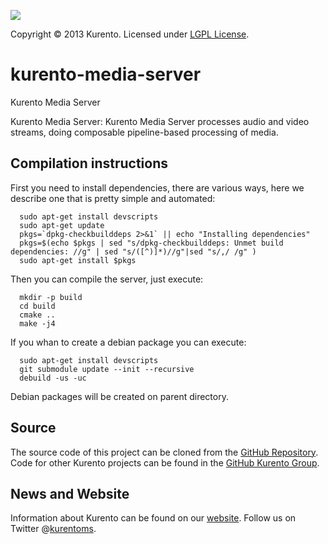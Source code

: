 [![][KurentoImage]][website]

Copyright © 2013 Kurento. Licensed under [LGPL License].

kurento-media-server
==========
Kurento Media Server

Kurento Media Server: Kurento Media Server processes audio and video streams,
doing composable pipeline-based processing of media.

Compilation instructions
------

First you need to install dependencies, there are various ways, here we describe
one that is pretty simple and automated:

```
  sudo apt-get install devscripts
  sudo apt-get update
  pkgs=`dpkg-checkbuilddeps 2>&1` || echo "Installing dependencies"
  pkgs=$(echo $pkgs | sed "s/dpkg-checkbuilddeps: Unmet build dependencies: //g" | sed "s/([^)]*)//g"|sed "s/,/ /g" )
  sudo apt-get install $pkgs
```

Then you can compile the server, just execute:

```
  mkdir -p build
  cd build
  cmake ..
  make -j4
```

If you whan to create a debian package you can execute:

```
  sudo apt-get install devscripts
  git submodule update --init --recursive
  debuild -us -uc
```

Debian packages will be created on parent directory.

Source
------
The source code of this project can be cloned from the [GitHub Repository].
Code for other Kurento projects can be found in the [GitHub Kurento Group].

News and Website
----------------
Information about Kurento can be found on our [website].
Follow us on Twitter @[kurentoms].

[KurentoImage]: https://avatars1.githubusercontent.com/u/5392839?s=120
[LGPL License]: http://www.gnu.org/licenses/lgpl-2.1.html
[GitHub Repository]: https://github.com/kurento/kurento-media-server
[GitHub Kurento Group]: https://github.com/kurento
[website]: http://kurento.org
[kurentoms]: http://twitter.com/kurentoms

